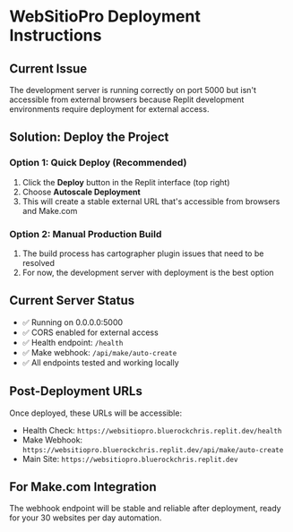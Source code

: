 # WebSitioPro Deployment Instructions

## Current Issue
The development server is running correctly on port 5000 but isn't accessible from external browsers because Replit development environments require deployment for external access.

## Solution: Deploy the Project

### Option 1: Quick Deploy (Recommended)
1. Click the **Deploy** button in the Replit interface (top right)
2. Choose **Autoscale Deployment**
3. This will create a stable external URL that's accessible from browsers and Make.com

### Option 2: Manual Production Build
1. The build process has cartographer plugin issues that need to be resolved
2. For now, the development server with deployment is the best option

## Current Server Status
- ✅ Running on 0.0.0.0:5000 
- ✅ CORS enabled for external access
- ✅ Health endpoint: `/health`
- ✅ Make webhook: `/api/make/auto-create`
- ✅ All endpoints tested and working locally

## Post-Deployment URLs
Once deployed, these URLs will be accessible:
- Health Check: `https://websitiopro.bluerockchris.replit.dev/health`
- Make Webhook: `https://websitiopro.bluerockchris.replit.dev/api/make/auto-create`
- Main Site: `https://websitiopro.bluerockchris.replit.dev`

## For Make.com Integration
The webhook endpoint will be stable and reliable after deployment, ready for your 30 websites per day automation.